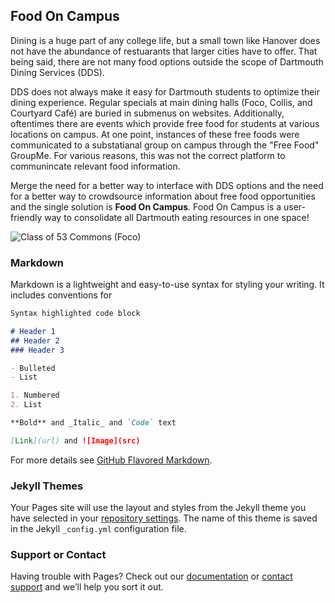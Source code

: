 ## Food On Campus 

Dining is a huge part of any college life, but a small town like Hanover does not have the abundance of restuarants that larger cities have to offer. That being said, there are not many food options outside the scope of Dartmouth Dining Services (DDS). 

DDS does not always make it easy for Dartmouth students to optimize their dining experience. Regular specials at main dining halls (Foco, Collis, and Courtyard Café) are buried in submenus on websites. Additionally, oftentimes there are events which provide free food for students at various locations on campus. At one point, instances of these free foods were communicated to a substatianal group on campus through the "Free Food" GroupMe. For various reasons, this was not the correct platform to communincate relevant food information. 

Merge the need for a better way to interface with DDS options and the need for a better way to crowdsource information about free food opportunities and the single solution is **Food On Campus**. Food On Campus is a user-friendly way to consolidate all Dartmouth eating resources in one space!

![Class of 53 Commons (Foco)](https://www.google.com/url?sa=i&rct=j&q=&esrc=s&source=images&cd=&cad=rja&uact=8&ved=2ahUKEwjhs4u6ztjgAhVIT98KHVImDmMQjRx6BAgBEAU&url=https%3A%2F%2Fwww.flickr.com%2Fphotos%2Fdartmouthflickr%2F6483256215&psig=AOvVaw0F89K484GXR9AhJPmYZRdn&ust=1551243442581928)

### Markdown

Markdown is a lightweight and easy-to-use syntax for styling your writing. It includes conventions for

```markdown
Syntax highlighted code block

# Header 1
## Header 2
### Header 3

- Bulleted
- List

1. Numbered
2. List

**Bold** and _Italic_ and `Code` text

[Link](url) and ![Image](src)
```

For more details see [GitHub Flavored Markdown](https://guides.github.com/features/mastering-markdown/).

### Jekyll Themes

Your Pages site will use the layout and styles from the Jekyll theme you have selected in your [repository settings](https://github.com/ShannonRopp/CS65/settings). The name of this theme is saved in the Jekyll `_config.yml` configuration file.

### Support or Contact

Having trouble with Pages? Check out our [documentation](https://help.github.com/categories/github-pages-basics/) or [contact support](https://github.com/contact) and we’ll help you sort it out.
